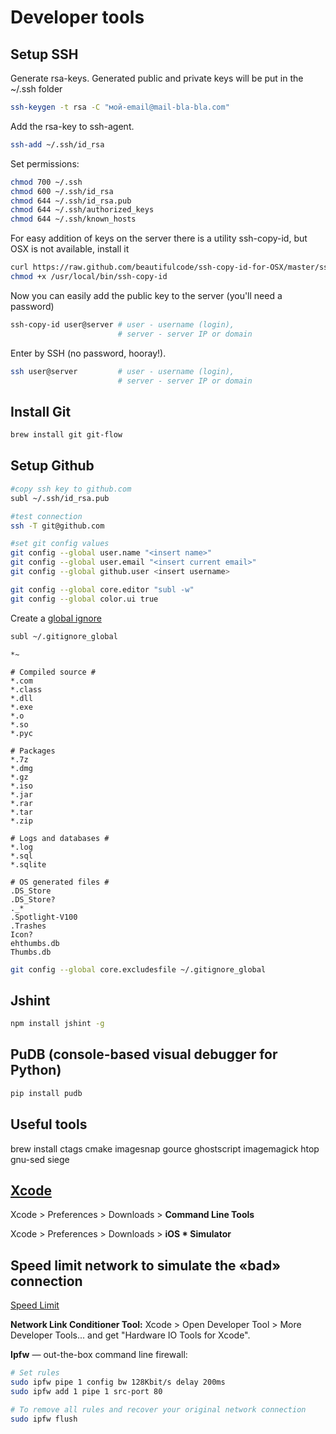 # Developer tools


## Setup SSH

Generate rsa-keys. Generated public and private keys will be put in the ~/.ssh folder
```bash
ssh-keygen -t rsa -C "мой-email@mail-bla-bla.com"
```

Add the rsa-key to ssh-agent.
```bash
ssh-add ~/.ssh/id_rsa
```

Set permissions:
```bash
chmod 700 ~/.ssh
chmod 600 ~/.ssh/id_rsa
chmod 644 ~/.ssh/id_rsa.pub
chmod 644 ~/.ssh/authorized_keys
chmod 644 ~/.ssh/known_hosts
```

For easy addition of keys on the server there is a utility ssh-copy-id, but OSX is not available, install it
```bash
curl https://raw.github.com/beautifulcode/ssh-copy-id-for-OSX/master/ssh-copy-id.sh -o /usr/local/bin/ssh-copy-id
chmod +x /usr/local/bin/ssh-copy-id
```

Now you can easily add the public key to the server (you'll need a password)
```bash
ssh-copy-id user@server # user - username (login),
                        # server - server IP or domain
```

Enter by SSH (no password, hooray!).
```bash
ssh user@server         # user - username (login),
                        # server - server IP or domain
```

## Install Git
```bash
brew install git git-flow
```

## Setup Github
```bash
#copy ssh key to github.com
subl ~/.ssh/id_rsa.pub

#test connection
ssh -T git@github.com

#set git config values
git config --global user.name "<insert name>"
git config --global user.email "<insert current email>"
git config --global github.user <insert username>

git config --global core.editor "subl -w"
git config --global color.ui true
```

Create a [global ignore](https://help.github.com/articles/ignoring-files)
```bash
subl ~/.gitignore_global
```

```text
*~

# Compiled source #
*.com
*.class
*.dll
*.exe
*.o
*.so
*.pyc

# Packages
*.7z
*.dmg
*.gz
*.iso
*.jar
*.rar
*.tar
*.zip

# Logs and databases #
*.log
*.sql
*.sqlite

# OS generated files #
.DS_Store
.DS_Store?
._*
.Spotlight-V100
.Trashes
Icon?
ehthumbs.db
Thumbs.db
```

```bash
git config --global core.excludesfile ~/.gitignore_global
```

## Jshint
```bash
npm install jshint -g
```

## PuDB (console-based visual debugger for Python)
```bash
pip install pudb
```

## Useful tools
brew install ctags cmake imagesnap gource ghostscript imagemagick htop gnu-sed siege


## [Xcode](https://developer.apple.com/xcode/)

Xcode > Preferences > Downloads > __Command Line Tools__

Xcode > Preferences > Downloads > __iOS * Simulator__


## Speed limit network to simulate the «bad» connection

[Speed Limit](http://mschrag.github.io/)

__Network Link Conditioner Tool:__
Xcode > Open Developer Tool > More Developer Tools... and get "Hardware IO Tools for Xcode".

__Ipfw__ — out-the-box command line firewall:

```bash
# Set rules
sudo ipfw pipe 1 config bw 128Kbit/s delay 200ms
sudo ipfw add 1 pipe 1 src-port 80

# To remove all rules and recover your original network connection
sudo ipfw flush
```
